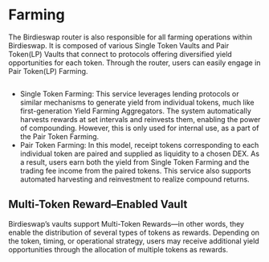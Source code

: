 # Farming

The Birdieswap router is also responsible for all farming operations within Birdieswap. It is composed of various Single Token Vaults and Pair Token(LP) Vaults that connect to protocols offering diversified yield opportunities for each token. Through the router, users can easily engage in Pair Token(LP) Farming.

<figure><img src="https://content.gitbook.com/content/lZQrEn5MW0lM7mThH3ST/blobs/8LwFzkDUbOHILIH4GsAe/%E1%84%89%E1%85%B3%E1%84%8F%E1%85%B3%E1%84%85%E1%85%B5%E1%86%AB%E1%84%89%E1%85%A3%E1%86%BA%202024-06-20%20%E1%84%8B%E1%85%A9%E1%84%92%E1%85%AE%201.34.42.png" alt=""><figcaption></figcaption></figure>

* Single Token Farming: This service leverages lending protocols or similar mechanisms to generate yield from individual tokens, much like first-generation Yield Farming Aggregators. The system automatically harvests rewards at set intervals and reinvests them, enabling the power of compounding. However, this is only used for internal use, as a part of the Pair Token Farming.
* Pair Token Farming: In this model, receipt tokens corresponding to each individual token are paired and supplied as liquidity to a chosen DEX. As a result, users earn both the yield from Single Token Farming and the trading fee income from the paired tokens. This service also supports automated harvesting and reinvestment to realize compound returns.

## Multi-Token Reward–Enabled Vault

Birdieswap’s vaults support Multi-Token Rewards—in other words, they enable the distribution of several types of tokens as rewards. Depending on the token, timing, or operational strategy, users may receive additional yield opportunities through the allocation of multiple tokens as rewards.

